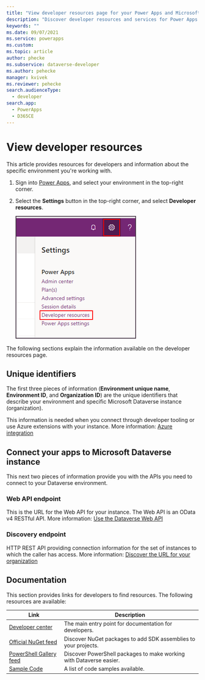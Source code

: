 ```yaml
---
title: "View developer resources page for your Power Apps and Microsoft Dataverse environment | MicrosoftDocs"
description: "Discover developer resources and services for Power Apps and Microsoft Dataverse."
keywords: ""
ms.date: 09/07/2021
ms.service: powerapps
ms.custom: 
ms.topic: article
author: phecke
ms.subservice: dataverse-developer
ms.author: pehecke
manager: kvivek
ms.reviewer: pehecke
search.audienceType: 
  - developer
search.app: 
  - PowerApps
  - D365CE
---
```


# View developer resources

This article provides resources for developers and information about the specific environment you're working with.

1. Sign into [Power Apps](https://make.powerapps.com), and select your environment in the top-right corner.

1. Select the **Settings** button in the top-right corner, and select **Developer resources**.

    ![Developer resources.](media/dev-resources-menu.png)

The following sections explain the information available on the developer resources page.

## Unique identifiers

The first three pieces of information (**Environment unique name**, **Environment ID**, and **Organization ID**) are the unique identifiers that describe your environment and specific Microsoft Dataverse instance (organization).

This information is needed when you connect through developer tooling or use Azure extensions with your instance. More information: [Azure integration](./azure-integration.md)

## Connect your apps to Microsoft Dataverse instance

This next two pieces of information provide you with the APIs you need to connect to your Dataverse environment.

### Web API endpoint

This is the URL for the Web API for your instance. The Web API is an OData v4 RESTful API. More information: [Use the Dataverse Web API](/powerapps/developer/data-platform/webapi/overview)

### Discovery endpoint

HTTP REST API providing connection information for the set of instances to which the caller has access. More information: [Discover the URL for your organization](/powerapps/developer/data-platform/webapi/discover-url-organization-web-api)

## Documentation

This section provides links for developers to find resources. The following resources are available:

|Link |Description|
|---------|---------|
|[Developer center](/powerapps/developer/data-platform)|The main entry point for documentation for developers.|
|[Official NuGet feed](https://go.microsoft.com/fwlink/?LinkId=550994)|Discover NuGet packages to add SDK assemblies to your projects.|
|[PowerShell Gallery feed](https://go.microsoft.com/fwlink/?LinkId=2165435)|Discover PowerShell packages to make working with Dataverse easier.|
|[Sample Code](https://go.microsoft.com/fwlink/?LinkId=553007)|A list of code samples available.|
